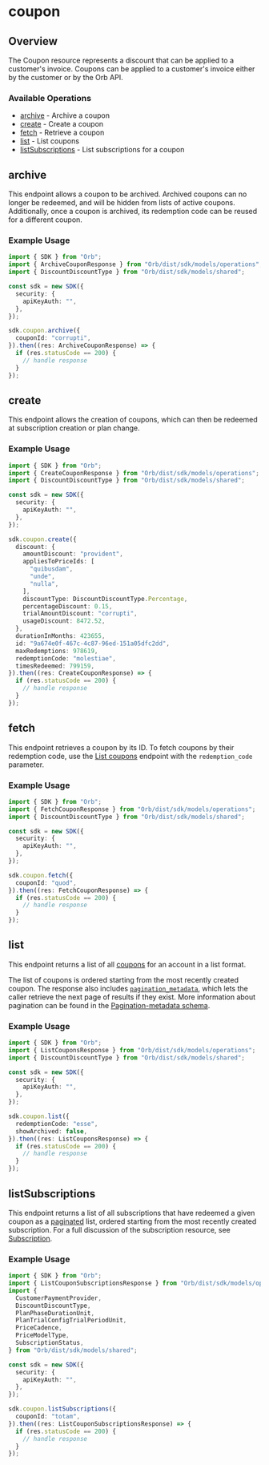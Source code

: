 # coupon

## Overview

The Coupon resource represents a discount that can be applied to a customer's invoice. Coupons can be applied to a customer's invoice either by the customer or by the Orb API.

### Available Operations

* [archive](#archive) - Archive a coupon
* [create](#create) - Create a coupon
* [fetch](#fetch) - Retrieve a coupon
* [list](#list) - List coupons
* [listSubscriptions](#listsubscriptions) - List subscriptions for a coupon

## archive

This endpoint allows a coupon to be archived. Archived coupons can no longer be redeemed, and will be hidden from lists of active coupons. Additionally, once a coupon is archived, its redemption code can be reused for a different coupon.

### Example Usage

```typescript
import { SDK } from "Orb";
import { ArchiveCouponResponse } from "Orb/dist/sdk/models/operations";
import { DiscountDiscountType } from "Orb/dist/sdk/models/shared";

const sdk = new SDK({
  security: {
    apiKeyAuth: "",
  },
});

sdk.coupon.archive({
  couponId: "corrupti",
}).then((res: ArchiveCouponResponse) => {
  if (res.statusCode == 200) {
    // handle response
  }
});
```

## create

This endpoint allows the creation of coupons, which can then be redeemed at subscription creation or plan change.

### Example Usage

```typescript
import { SDK } from "Orb";
import { CreateCouponResponse } from "Orb/dist/sdk/models/operations";
import { DiscountDiscountType } from "Orb/dist/sdk/models/shared";

const sdk = new SDK({
  security: {
    apiKeyAuth: "",
  },
});

sdk.coupon.create({
  discount: {
    amountDiscount: "provident",
    appliesToPriceIds: [
      "quibusdam",
      "unde",
      "nulla",
    ],
    discountType: DiscountDiscountType.Percentage,
    percentageDiscount: 0.15,
    trialAmountDiscount: "corrupti",
    usageDiscount: 8472.52,
  },
  durationInMonths: 423655,
  id: "9a674e0f-467c-4c87-96ed-151a05dfc2dd",
  maxRedemptions: 978619,
  redemptionCode: "molestiae",
  timesRedeemed: 799159,
}).then((res: CreateCouponResponse) => {
  if (res.statusCode == 200) {
    // handle response
  }
});
```

## fetch

This endpoint retrieves a coupon by its ID. To fetch coupons by their redemption code, use the [List coupons](list-coupons) endpoint with the `redemption_code` parameter.

### Example Usage

```typescript
import { SDK } from "Orb";
import { FetchCouponResponse } from "Orb/dist/sdk/models/operations";
import { DiscountDiscountType } from "Orb/dist/sdk/models/shared";

const sdk = new SDK({
  security: {
    apiKeyAuth: "",
  },
});

sdk.coupon.fetch({
  couponId: "quod",
}).then((res: FetchCouponResponse) => {
  if (res.statusCode == 200) {
    // handle response
  }
});
```

## list

This endpoint returns a list of all [coupons](../reference/Orb-API.json/components/schemas/Coupon) for an account in a list format. 

The list of coupons is ordered starting from the most recently created coupon. The response also includes [`pagination_metadata`](../api/pagination), which lets the caller retrieve the next page of results if they exist. More information about pagination can be found in the [Pagination-metadata schema](../reference/Orb-API.json/components/schemas/Pagination-metadata).

### Example Usage

```typescript
import { SDK } from "Orb";
import { ListCouponsResponse } from "Orb/dist/sdk/models/operations";
import { DiscountDiscountType } from "Orb/dist/sdk/models/shared";

const sdk = new SDK({
  security: {
    apiKeyAuth: "",
  },
});

sdk.coupon.list({
  redemptionCode: "esse",
  showArchived: false,
}).then((res: ListCouponsResponse) => {
  if (res.statusCode == 200) {
    // handle response
  }
});
```

## listSubscriptions

This endpoint returns a list of all subscriptions that have redeemed a given coupon as a [paginated](../api/pagination) list, ordered starting from the most recently created subscription. For a full discussion of the subscription resource, see [Subscription](../reference/Orb-API.json/components/schemas/Subscription).

### Example Usage

```typescript
import { SDK } from "Orb";
import { ListCouponSubscriptionsResponse } from "Orb/dist/sdk/models/operations";
import {
  CustomerPaymentProvider,
  DiscountDiscountType,
  PlanPhaseDurationUnit,
  PlanTrialConfigTrialPeriodUnit,
  PriceCadence,
  PriceModelType,
  SubscriptionStatus,
} from "Orb/dist/sdk/models/shared";

const sdk = new SDK({
  security: {
    apiKeyAuth: "",
  },
});

sdk.coupon.listSubscriptions({
  couponId: "totam",
}).then((res: ListCouponSubscriptionsResponse) => {
  if (res.statusCode == 200) {
    // handle response
  }
});
```
